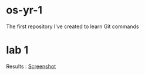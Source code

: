 # os-yr-1
The first repository I've created to learn Git commands

# lab 1
Results : [Screenshot](https://github.com/c22448184/os-yr-1/blob/main/lab-1/lab-1.JPG)